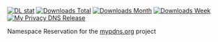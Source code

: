 [![DL stat](https://img.shields.io/pypi/v/mypdns.png)](https://pypi.org/project/mypdns)
[![Downloads Total](https://static.pepy.tech/personalized-badge/mypdns?period=total&units=none&left_color=black&right_color=brightgreen&left_text=Downloads%20Total)](https://pepy.tech/project/mypdns)
[![Downloads Month](https://static.pepy.tech/personalized-badge/mypdns?period=month&units=none&left_color=black&right_color=brightgreen&left_text=Downloads%20Month)](https://pepy.tech/project/mypdns)
[![Downloads Week](https://static.pepy.tech/personalized-badge/mypdns?period=week&units=none&left_color=black&right_color=brightgreen&left_text=Downloads%20Week)](https://pepy.tech/project/mypdns)
[![My Privacy DNS Release](https://github.com/mypdns/mypdns/actions/workflows/master.yaml/badge.svg?branch=master)](https://github.com/mypdns/mypdns/actions/workflows/master.yaml)

Namespace Reservation for the [mypdns.org](https://mypdns.org/python/mypdns) project
